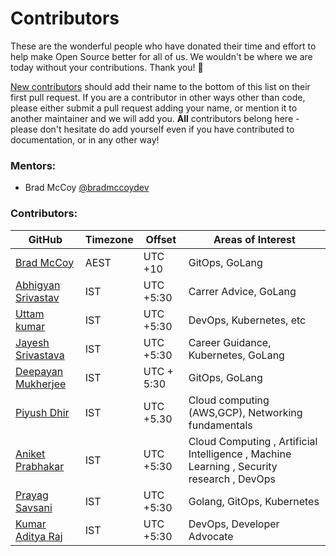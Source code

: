 # Contributors

These are the wonderful people who have donated their time and effort to help make Open Source better for all of us. We wouldn't be where we are today without your contributions. Thank you! 🙌

[New contributors](CONTRIBUTING.md) should add their name to the bottom of this list on their first pull request. If you are a contributor in other ways other than code, please either submit a pull request adding your name, or mention it to another maintainer and we will add you. **All** contributors belong here - please don't hesitate do add yourself even if you have contributed to documentation, or in any other way!

### Mentors:

- Brad McCoy [@bradmccoydev](https://github.com/bradmccoydev)

### Contributors:

| GitHub                                                     | Timezone | Offset     | Areas of Interest                                                                         |
| ---------------------------------------------------------- | -------- | ---------- | ----------------------------------------------------------------------------------------- |
| [Brad McCoy](https://github.com/bradmccoydev)              | AEST     | UTC +10    | GitOps, GoLang                                                                            |
| [Abhigyan Srivastav](https://github.com/AbhigyanSrivastav) | IST      | UTC +5:30  | Carrer Advice, GoLang                                                                     |
| [Uttam kumar](https://github.com/helper-uttam)             | IST      | UTC +5:30  | DevOps, Kubernetes, etc                                                                   |
| [Jayesh Srivastava](https://github.com/jayesh-srivastava)  | IST      | UTC +5:30  | Career Guidance, Kubernetes, GoLang                                                       |
| [Deepayan Mukherjee](https://github.com/Ciggzy1312)        | IST      | UTC + 5:30 | GitOps, GoLang                                                                            |
| [Piyush Dhir](https://github.com/piyushdhir1)              | IST      | UTC +5.30  | Cloud computing (AWS,GCP), Networking fundamentals                                        |
| [Aniket Prabhakar](https://github.com/aniketprabhakar)     | IST      | UTC +5:30  | Cloud Computing , Artificial Intelligence , Machine Learning , Security research , DevOps |
| [Prayag Savsani](https://github.com/PrayagS)               | IST      | UTC +5:30  | Golang, GitOps, Kubernetes                                                                |
| [Kumar Aditya Raj](https://github.com/kumaradityaraj)      | IST      | UTC +5:30  | DevOps, Developer Advocate                                                                |
